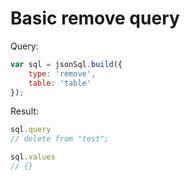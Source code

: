 # Basic remove query

Query:

``` js
var sql = jsonSql.build({
    type: 'remove',
    table: 'table'
});
```

Result:

``` js
sql.query
// delete from "test";

sql.values
// {}
```
